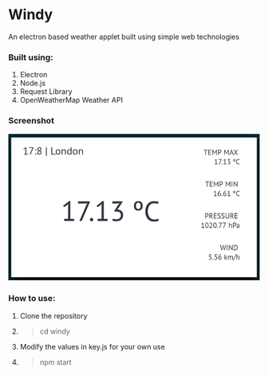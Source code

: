 # Windy
An electron based weather applet built using simple web technologies

### Built using: 
1. Electron
2. Node.js
3. Request Library
4. OpenWeatherMap Weather API

### Screenshot

![Screenshot](/static/screenshot.png?raw=true "Screeshot")


### How to use:
1. Clone the repository
2. > cd windy
3. Modify the values in key.js for your own use
4. > npm start
